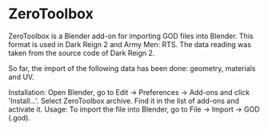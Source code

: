 # ZeroToolbox

ZeroToolbox is a Blender add-on for importing GOD files into Blender. This format is used in Dark Reign 2 and Army Men: RTS.
The data reading was taken from the source code of Dark Reign 2.

So far, the import of the following data has been done: geometry, materials and UV.

Installation: Open Blender, go to Edit -> Preferences -> Add-ons and click 'Install...'. Select ZeroToolbox archive. Find it in the list of add-ons and activate it.
Usage: To import the file into Blender, go to File -> Import -> GOD (.god).
